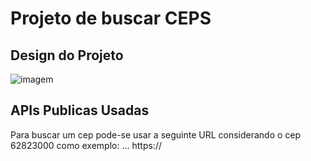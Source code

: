 # Projeto de buscar CEPS 



## Design do Projeto

![imagem](image.png)

## APIs Publicas Usadas

Para buscar um cep pode-se usar a seguinte URL 
considerando o cep 62823000 como exemplo:
...
https://